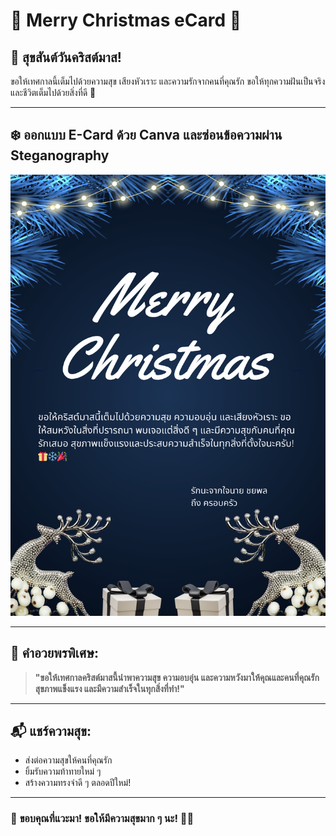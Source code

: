 # 🎄 **Merry Christmas eCard** 🎁  

## 🌟 **สุขสันต์วันคริสต์มาส!**  
ขอให้เทศกาลนี้เต็มไปด้วยความสุข เสียงหัวเราะ และความรักจากคนที่คุณรัก ขอให้ทุกความฝันเป็นจริงและชีวิตเต็มไปด้วยสิ่งที่ดี 💖  

---

## ❄️ **ออกแบบ E-Card ด้วย Canva และซ่อนข้อความผ่าน Steganography**  
![Christmas Snow](ME/6530250352_1.png)  

---

## 💫 **คำอวยพรพิเศษ:**  
> **"ขอให้เทศกาลคริสต์มาสนี้นำพาความสุข ความอบอุ่น และความหวังมาให้คุณและคนที่คุณรัก สุขภาพแข็งแรง และมีความสำเร็จในทุกสิ่งที่ทำ!"**  

---

## 📬 **แชร์ความสุข:**  
- ส่งต่อความสุขให้คนที่คุณรัก  
- ยิ้มรับความท้าทายใหม่ ๆ  
- สร้างความทรงจำดี ๆ ตลอดปีใหม่!  

---

### 🎉 **ขอบคุณที่แวะมา! ขอให้มีความสุขมาก ๆ นะ!** 🥳✨  

